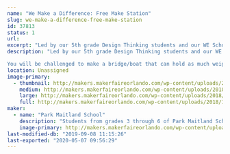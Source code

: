 ```yaml
---
name: "We Make a Difference: Free Make Station"
slug: we-make-a-difference-free-make-station
id: 37813
status: 1
url: 
excerpt: "Led by our 5th grade Design Thinking students and our WE Schools community service team, WE Make a Difference is a collaboration that invites attendees to participate in a mini-maker challenge/free make station that can truly make a difference!"
description: "Led by our 5th grade Design Thinking students and our WE Schools community service team, WE Make a Difference is a collaboration that invites attendees to participate in a mini-maker challenge that can truly make a difference!

You will be challenged to make a bridge/boat that can hold as much weight as possible, using humble materials. Put it to the test and see how you stack up to the rest of the competitors on our digital leaderboard! If this challenge is not enough? WE Schools also challenges you to make a difference! See what they are doing to bring the pros of the maker movement into schools around the community and help contribute to their mission of designing, making, and donating fully equipped \"maker carts\" to schools of need!"
location: Unassigned
image-primary:
  - thumbnail: http://makers.makerfaireorlando.com/wp-content/uploads/2018/10/Maker-Challenge-Bridge-150x150.jpg
    medium: http://makers.makerfaireorlando.com/wp-content/uploads/2018/10/Maker-Challenge-Bridge-300x205.jpg
    large: http://makers.makerfaireorlando.com/wp-content/uploads/2018/10/Maker-Challenge-Bridge-1024x699.jpg
    full: http://makers.makerfaireorlando.com/wp-content/uploads/2018/10/Maker-Challenge-Bridge.jpg
maker:
  - name: "Park Maitland School"
    description: "Students from grades 3 through 6 of Park Maitland School take part in programmed Design Thinking classes twice a week. In their newly renovated Maker Space, students hone their 21st Century Skills of collaboration, problem solving, creativity, and critical thinking through project based learning. Students are encouraged to tinker and are taught the design process through different modes and hands-on learning experiences. Science, technology, engineering, the arts, and math all play a role in their learning! Students further share their learning to authentic audiences through showcases, hands-on exhibits, and by creating learning experiences for others."
    image-primary: http://makers.makerfaireorlando.com/wp-content/uploads/2018/09/PMS-Logo.jpg
last-modified-db: "2019-09-08 11:15:26"
last-exported: "2020-05-07 09:56:29"
---
```

